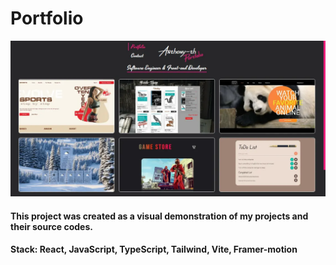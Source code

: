 # Portfolio

[![Portfolio-image](/src/assets/images/preview.webp)](https://anthony-th.github.io/portfolio-list/)


#### This project was created as a visual demonstration of my projects and their source codes.

#### **Stack**: React, JavaScript, TypeScript, Tailwind, Vite, Framer-motion